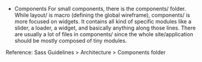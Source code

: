 * Components
For small components, there is the components/ folder. While layout/ is macro (defining the global wireframe), components/ is more focused on widgets. It contains all kind of specific modules like a slider, a loader, a widget, and basically anything along those lines. There are usually a lot of files in components/ since the whole site/application should be mostly composed of tiny modules.

Reference: Sass Guidelines > Architecture > Components folder